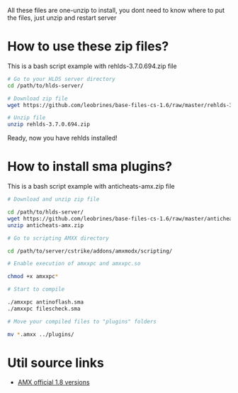 All these files are one-unzip to install, you dont need to know where to put the files, just unzip and restart server

# How to use these zip files?

This is a bash script example with rehlds-3.7.0.694.zip file

```sh
# Go to your HLDS server directory
cd /path/to/hlds-server/

# Download zip file
wget https://github.com/leobrines/base-files-cs-1.6/raw/master/rehlds-3.7.0.694.zip

# Unzip file
unzip rehlds-3.7.0.694.zip
```

Ready, now you have rehlds installed!

# How to install sma plugins?

This is a bash script example with anticheats-amx.zip file

```sh
# Download and unzip zip file

cd /path/to/hlds-server/
wget https://github.com/leobrines/base-files-cs-1.6/raw/master/anticheats-amx.zip
unzip anticheats-amx.zip

# Go to scripting AMXX directory

cd /path/to/server/cstrike/addons/amxmodx/scripting/

# Enable execution of amxxpc and amxxpc.so

chmod +x amxxpc*

# Start to compile

./amxxpc antinoflash.sma
./amxxpc filescheck.sma

# Move your compiled files to "plugins" folders

mv *.amxx ../plugins/
```

# Util source links
* [AMX official 1.8 versions](https://www.amxmodx.org/amxxdrop/1.8)

